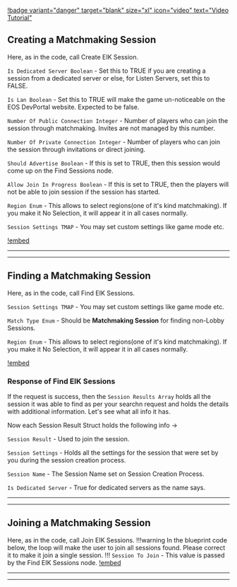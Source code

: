 [!badge variant="danger" target="blank" size="xl" icon="video" text="Video Tutorial"](https://retype.com/)

## Creating a Matchmaking Session
Here, as in the code, call Create EIK Session. 

`Is Dedicated Server Boolean` - Set this to TRUE if you are creating a session from a dedicated server or else, for Listen Servers, set this to FALSE.

`Is Lan Boolean` - Set this to TRUE will make the game un-noticeable on the EOS DevPortal website. Expected to be false.

`Number Of Public Connection Integer` - Number of players who can join the session through matchmaking. Invites are not managed by this number.

`Number Of Private Connection Integer` - Number of players who can join the session through invitations or direct joining.

`Should Advertise Boolean` - If this is set to TRUE, then this session would come up on the Find Sessions node.

`Allow Join In Progress Boolean` - If this is set to TRUE, then the players will not be able to join session if the session has started.


`Region Enum` - This allows to select regions(one of it's kind matchmaking). If you make it No Selection, it will appear it in all cases normally.

`Session Settings TMAP` - You may set custom settings like game mode etc.


[!embed](https://blueprintue.com/render/ro8s6vth/)

---
---

## Finding a Matchmaking Session
Here, as in the code, call Find EIK Sessions.

`Session Settings TMAP` - You may set custom settings like game mode etc.

`Match Type Enum` - Should be **Matchmaking Session** for finding non-Lobby Sessions.

`Region Enum` - This allows to select regions(one of it's kind matchmaking). If you make it No Selection, it will appear it in all cases normally.

[!embed](https://blueprintue.com/render/smfb4lfq/)

### Response of Find EIK Sessions

If the request is success, then the `Session Results Array` holds all the session it was able to find as per your searchn request and holds the details with additional information. Let's see what all info it has.

Now each Session Result Struct holds the following info ->

`Session Result` - Used to join the session.

`Session Settings` - Holds all the settings for the session that were set by you during the session creation process.

`Session Name` - The Session Name set on Session Creation Process.

`Is Dedicated Server` - True for dedicated servers as the name says.

---
---

## Joining a Matchmaking Session
Here, as in the code, call Join EIK Sessions.
!!!warning
In the blueprint code below, the loop will make the user to join all sessions found. Please correct it to make it join a single session.
!!!
`Session To Join` - This value is passed by the Find EIK Sessions node. 
[!embed](https://blueprintue.com/render/3lphx-dw/)

---
---
